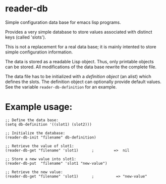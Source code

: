 # reader-db
Simple configuration data base for emacs lisp programs.

Provides a very simple database to store values associated with
distinct keys (called 'slots'). 

This is not a replacement for a real data base; it is mainly intented
to store simple configuration information.

The data is stored as a readable Lisp object. Thus, only printable
objects can be stored. All modifications of the data base rewrite
the complete file.

The data file has to be initialized with a *definition object* (an
alist) which defines the slots. The definition object can optionally provide
default values. See the variable ``reader-db-definition`` for an
example.

# Example usage:

```
;; Define the data base:
(setq db-definition '((slot1) (slot2)))

;; Initialize the database:
(reader-db-init "filename" db-definition)

;; Retrieve the value of slot1:
(reader-db-get "filename" 'slot1)      ;         =>  nil

;; Store a new value into slot1:
(reader-db-put  "filename" 'slot1 "new-value")

;; Retrieve the new value:
(reader-db-get "filename" 'slot1)      ;          => "new-value"
```


